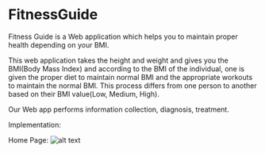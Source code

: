 # FitnessGuide

Fitness Guide is a Web application which helps you to maintain proper health depending on your BMI.

This web application takes the height and weight and gives you the BMI(Body Mass Index) and according to the BMI of the individual, one is given the proper diet to maintain normal BMI and the appropriate workouts to maintain the normal BMI. This process differs from one person to another based on their BMI value(Low, Medium, High).

Our Web app performs information collection, diagnosis, treatment.

Implementation:

Home Page:
![alt text](https://github.com/M-Akhil-pavan-sai/SimpleCalculatorApplication/blob/master/HomePageScreenshot.png?raw=true)
